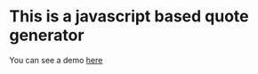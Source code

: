 # This is a javascript based quote generator

You can see a demo [here](https://grokkingnix.github.io/quote-generator/)
